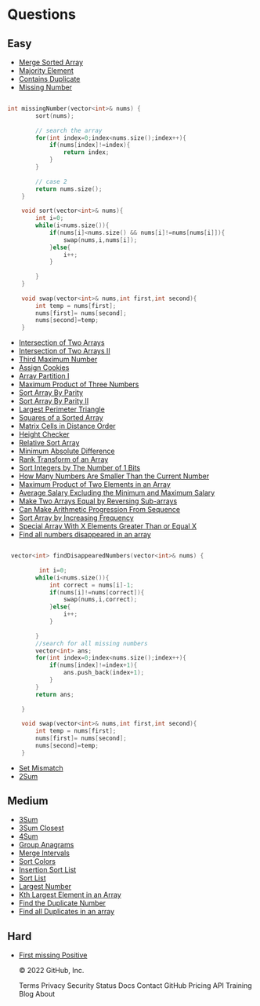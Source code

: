 
# Questions

## Easy

- [Merge Sorted Array](https://leetcode.com/problems/merge-sorted-array/)
- [Majority Element](https://leetcode.com/problems/majority-element/)
- [Contains Duplicate](https://leetcode.com/problems/contains-duplicate/)
- [Missing Number](https://leetcode.com/problems/missing-number/)

```cpp

int missingNumber(vector<int>& nums) {
        sort(nums);
        
        // search the array
        for(int index=0;index<nums.size();index++){
            if(nums[index]!=index){
                return index;
            }
        }
        
        // case 2
        return nums.size();
    }
    
    void sort(vector<int>& nums){
        int i=0;
        while(i<nums.size()){
            if(nums[i]<nums.size() && nums[i]!=nums[nums[i]]){
                swap(nums,i,nums[i]);
            }else{
                i++;
            }
            
        }
    }
    
    void swap(vector<int>& nums,int first,int second){
        int temp = nums[first];
        nums[first]= nums[second];
        nums[second]=temp;
    }


```

- [Intersection of Two Arrays](https://leetcode.com/problems/intersection-of-two-arrays/)
- [Intersection of Two Arrays II](https://leetcode.com/problems/intersection-of-two-arrays-ii/)
- [Third Maximum Number](https://leetcode.com/problems/third-maximum-number/)
- [Assign Cookies](https://leetcode.com/problems/assign-cookies/)
- [Array Partition I](https://leetcode.com/problems/array-partition-i/)
- [Maximum Product of Three Numbers](https://leetcode.com/problems/maximum-product-of-three-numbers/)
- [Sort Array By Parity](https://leetcode.com/problems/sort-array-by-parity/)
- [Sort Array By Parity II](https://leetcode.com/problems/sort-array-by-parity-ii/)
- [Largest Perimeter Triangle](https://leetcode.com/problems/largest-perimeter-triangle/)
- [Squares of a Sorted Array](https://leetcode.com/problems/squares-of-a-sorted-array/)
- [Matrix Cells in Distance Order](https://leetcode.com/problems/matrix-cells-in-distance-order/)
- [Height Checker](https://leetcode.com/problems/height-checker/)
- [Relative Sort Array](https://leetcode.com/problems/relative-sort-array/)
- [Minimum Absolute Difference](https://leetcode.com/problems/minimum-absolute-difference/)
- [Rank Transform of an Array](https://leetcode.com/problems/rank-transform-of-an-array/)
- [Sort Integers by The Number of 1 Bits](https://leetcode.com/problems/sort-integers-by-the-number-of-1-bits/)
- [How Many Numbers Are Smaller Than the Current Number](https://leetcode.com/problems/how-many-numbers-are-smaller-than-the-current-number/)
- [Maximum Product of Two Elements in an Array](https://leetcode.com/problems/maximum-product-of-two-elements-in-an-array/)
- [Average Salary Excluding the Minimum and Maximum Salary](https://leetcode.com/problems/average-salary-excluding-the-minimum-and-maximum-salary/)
- [Make Two Arrays Equal by Reversing Sub-arrays](https://leetcode.com/problems/make-two-arrays-equal-by-reversing-sub-arrays/)
- [Can Make Arithmetic Progression From Sequence](https://leetcode.com/problems/can-make-arithmetic-progression-from-sequence/)
- [Sort Array by Increasing Frequency](https://leetcode.com/problems/sort-array-by-increasing-frequency/)
- [Special Array With X Elements Greater Than or Equal X](https://leetcode.com/problems/special-array-with-x-elements-greater-than-or-equal-x/)
- [Find all numbers disappeared in an array](https://leetcode.com/problems/find-all-numbers-disappeared-in-an-array/)

```cpp

 vector<int> findDisappearedNumbers(vector<int>& nums) {
     
         int i=0;
        while(i<nums.size()){
            int correct = nums[i]-1;
            if(nums[i]!=nums[correct]){
                swap(nums,i,correct);
            }else{
                i++;
            }
            
        }
        //search for all missing numbers
        vector<int> ans;
        for(int index=0;index<nums.size();index++){
            if(nums[index]!=index+1){
                ans.push_back(index+1);
            }
        }
        return ans;
        
    }
    
    void swap(vector<int>& nums,int first,int second){
        int temp = nums[first];
        nums[first]= nums[second];
        nums[second]=temp;
    }

```

- [Set Mismatch](https://leetcode.com/problems/set-mismatch/)
- [2Sum](https://leetcode.com/problems/two-sum/)

## Medium

- [3Sum](https://leetcode.com/problems/3sum/)
- [3Sum Closest](https://leetcode.com/problems/3sum-closest/)
- [4Sum](https://leetcode.com/problems/4sum/)
- [Group Anagrams](https://leetcode.com/problems/group-anagrams/)
- [Merge Intervals](https://leetcode.com/problems/merge-intervals/)
- [Sort Colors](https://leetcode.com/problems/sort-colors/)
- [Insertion Sort List](https://leetcode.com/problems/insertion-sort-list/)
- [Sort List](https://leetcode.com/problems/sort-list/)
- [Largest Number](https://leetcode.com/problems/largest-number/)
- [Kth Largest Element in an Array](https://leetcode.com/problems/kth-largest-element-in-an-array/)
- [Find the Duplicate Number](https://leetcode.com/problems/find-the-duplicate-number/)
- [Find all Duplicates in an array](https://leetcode.com/problems/find-all-duplicates-in-an-array/)

## Hard

- [First missing Positive](https://leetcode.com/problems/first-missing-positive/)

    © 2022 GitHub, Inc.

    Terms
    Privacy
    Security
    Status
    Docs
    Contact GitHub
    Pricing
    API
    Training
    Blog
    About
